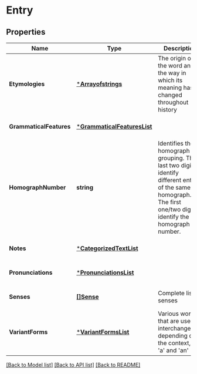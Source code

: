 # Entry

## Properties
Name | Type | Description | Notes
------------ | ------------- | ------------- | -------------
**Etymologies** | [***Arrayofstrings**](arrayofstrings.md) | The origin of the word and the way in which its meaning has changed throughout history | [optional] [default to null]
**GrammaticalFeatures** | [***GrammaticalFeaturesList**](GrammaticalFeaturesList.md) |  | [optional] [default to null]
**HomographNumber** | **string** | Identifies the homograph grouping. The last two digits identify different entries of the same homograph. The first one/two digits identify the homograph number. | [optional] [default to null]
**Notes** | [***CategorizedTextList**](CategorizedTextList.md) |  | [optional] [default to null]
**Pronunciations** | [***PronunciationsList**](PronunciationsList.md) |  | [optional] [default to null]
**Senses** | [**[]Sense**](Sense.md) | Complete list of senses | [optional] [default to null]
**VariantForms** | [***VariantFormsList**](VariantFormsList.md) | Various words that are used interchangeably depending on the context, e.g &#39;a&#39; and &#39;an&#39; | [optional] [default to null]

[[Back to Model list]](../README.md#documentation-for-models) [[Back to API list]](../README.md#documentation-for-api-endpoints) [[Back to README]](../README.md)


